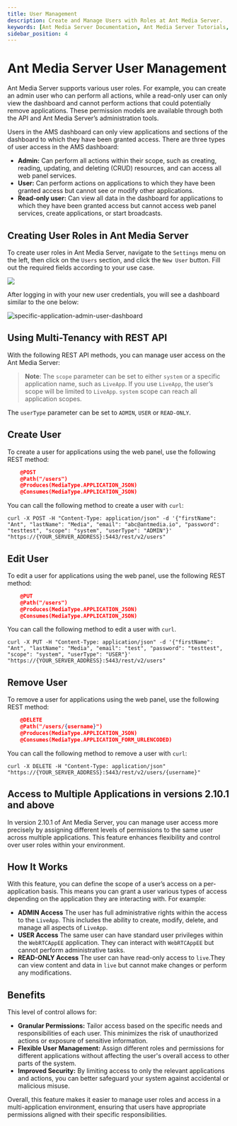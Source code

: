 ```yaml
---
title: User Management
description: Create and Manage Users with Roles at Ant Media Server. 
keywords: [Ant Media Server Documentation, Ant Media Server Tutorials, User Management, Create and Manage Users with Roles]
sidebar_position: 4
---
```


# Ant Media Server User Management

Ant Media Server supports various user roles. For example, you can create an admin user who can perform all actions, while a read-only user can only view the dashboard and cannot perform actions that could potentially remove applications. These permission models are available through both the API and Ant Media Server’s administration tools.

Users in the AMS dashboard can only view applications and sections of the dashboard to which they have been granted access. There are three types of user access in the AMS dashboard:

*   **Admin:** Can perform all actions within their scope, such as creating, reading, updating, and deleting (CRUD) resources, and can access all web panel services.
*   **User:** Can perform actions on applications to which they have been granted access but cannot see or modify other applications.
*   **Read-only user:** Can view all data in the dashboard for applications to which they have been granted access but cannot access web panel services, create applications, or start broadcasts.

Creating User Roles in Ant Media Server
----------------------------------------

To create user roles in Ant Media Server, navigate to the `Settings` menu on the left, then click on the `Users` section, and click the `New User` button. Fill out the required fields according to your use case.

![](@site/static/img/get-started/user-management/user-management.png)

After logging in with your new user credentials, you will see a dashboard similar to the one below:

![specific-application-admin-user-dashboard](https://antmedia.io/wp-content/uploads/2022/02/specific-application-admin-user-dashboard.png)

Using Multi-Tenancy with REST API
---------------------------------------

With the following REST API methods, you can manage user access on the Ant Media Server:

> **Note**: The `scope` parameter can be set to either `system` or a specific application name, such as `LiveApp`. If you use `LiveApp`, the user’s scope will be limited to `LiveApp`. `system` scope can reach all application scopes.

The `userType` parameter can be set to `ADMIN`, `USER` or `READ-ONLY`.

## Create User

To create a user for applications using the web panel, use the following REST method:

```json
    @POST
    @Path("/users")
    @Produces(MediaType.APPLICATION_JSON)
    @Consumes(MediaType.APPLICATION_JSON)

```  

You can call the following method to create a user with `curl`:

```
curl -X POST -H "Content-Type: application/json" -d '{"firstName": "Ant", "lastName": "Media", "email": "abc@antmedia.io", "password": "testtest", "scope": "system", "userType": "ADMIN"}'  "https://{YOUR_SERVER_ADDRESS}:5443/rest/v2/users"
```
    

## Edit User

To edit a user for applications using the web panel, use the following REST method:

```json
    @PUT
    @Path("/users")
    @Produces(MediaType.APPLICATION_JSON)
    @Consumes(MediaType.APPLICATION_JSON)
```

You can call the following method to edit a user with `curl`.

```
curl -X PUT -H "Content-Type: application/json" -d '{"firstName": "Ant", "lastName": "Media", "email": "test", "password": "testtest", "scope": "system", "userType": "USER"}'  "https://{YOUR_SERVER_ADDRESS}:5443/rest/v2/users"
```

## Remove User

To remove a user for applications using the web panel, use the following REST method:

```json
    @DELETE
    @Path("/users/{username}")
    @Produces(MediaType.APPLICATION_JSON)
    @Consumes(MediaType.APPLICATION_FORM_URLENCODED)
```

You can call the following method to remove a user with `curl`:
```
curl -X DELETE -H "Content-Type: application/json" "https://{YOUR_SERVER_ADDRESS}:5443/rest/v2/users/{username}"
```

## Access to Multiple Applications in versions 2.10.1 and above

In version 2.10.1 of Ant Media Server, you can manage user access more precisely by assigning different levels of permissions to the same user across multiple applications. This feature enhances flexibility and control over user roles within your environment.

## How It Works

With this feature, you can define the scope of a user’s access on a per-application basis. This means you can grant a user various types of access depending on the application they are interacting with. For example:

*   **ADMIN Access** The user has full administrative rights within the access to the `LiveApp`. This includes the ability to create, modify, delete, and manage all aspects of `LiveApp`. 
*   **USER Access** The same user can have standard user privileges within the `WebRTCAppEE` application. They can interact with `WebRTCAppEE` but cannot perform administrative tasks.
*   **READ-ONLY Access** The user can have read-only access to `live`.They can view content and data in `live` but cannot make changes or perform any modifications.

## Benefits
This level of control allows for:

*   **Granular Permissions:** Tailor access based on the specific needs and responsibilities of each user. This minimizes the risk of unauthorized actions or exposure of sensitive information.
*   **Flexible User Management:** Assign different roles and permissions for different applications without affecting the user's overall access to other parts of the system.
*   **Improved Security:** By limiting access to only the relevant applications and actions, you can better safeguard your system against accidental or malicious misuse.

Overall, this feature makes it easier to manage user roles and access in a multi-application environment, ensuring that users have appropriate permissions aligned with their specific responsibilities.